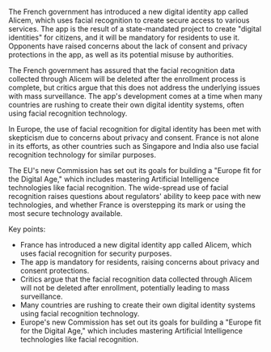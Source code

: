 The French government has introduced a new digital identity app called Alicem, which uses facial recognition to create secure access to various services. The app is the result of a state-mandated project to create "digital identities" for citizens, and it will be mandatory for residents to use it. Opponents have raised concerns about the lack of consent and privacy protections in the app, as well as its potential misuse by authorities.

The French government has assured that the facial recognition data collected through Alicem will be deleted after the enrollment process is complete, but critics argue that this does not address the underlying issues with mass surveillance. The app's development comes at a time when many countries are rushing to create their own digital identity systems, often using facial recognition technology.

In Europe, the use of facial recognition for digital identity has been met with skepticism due to concerns about privacy and consent. France is not alone in its efforts, as other countries such as Singapore and India also use facial recognition technology for similar purposes.

The EU's new Commission has set out its goals for building a "Europe fit for the Digital Age," which includes mastering Artificial Intelligence technologies like facial recognition. The wide-spread use of facial recognition raises questions about regulators' ability to keep pace with new technologies, and whether France is overstepping its mark or using the most secure technology available.

Key points:

*   France has introduced a new digital identity app called Alicem, which uses facial recognition for security purposes.
*   The app is mandatory for residents, raising concerns about privacy and consent protections.
*   Critics argue that the facial recognition data collected through Alicem will not be deleted after enrollment, potentially leading to mass surveillance.
*   Many countries are rushing to create their own digital identity systems using facial recognition technology.
*   Europe's new Commission has set out its goals for building a "Europe fit for the Digital Age," which includes mastering Artificial Intelligence technologies like facial recognition.